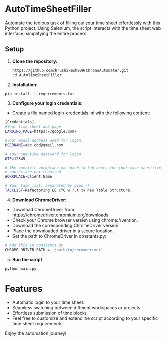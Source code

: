 # AutoTimeSheetFiller

Automate the tedious task of filling out your time sheet effortlessly with this Python project. Using Selenium, the script interacts with the time sheet web interface, simplifying the entire process.

## Setup

1. **Clone the repository:**
   ```bash
   https://github.com/hrushikesh009/ChronoAutomater.git
   cd AutoTimeSheetFiller
   ```

2. **Installation:**
```bash 
pip install -r requirements.txt
```

3. **Configure your login credentials:**

* Create a file named login-credentials.ini with the following content:

```bash 
[Credentials]
#Your time sheet web page
LANDING_PAGE=https://google.com/

#Your email address used for login
USERNAME=abc.cbd@gmail.com

# Your one-time password for login
OTP=12345

# The specific workplace you need to log hours for (not case-sensitive, keep it as close as possible)
# quotes are not required
WORKPLACE=Client Name

# Your task list, separated by pipe(|)
TASKLIST=Refactoring LE CYC w.r.t to new Table Structure|
```

4. **Download ChromeDriver**:

* Download ChromeDriver from https://chromedriver.chromium.org/downloads
* Check your Chrome browser version using chrome://version.
* Download the corresponding ChromeDriver version.
* Place the downloaded driver in a secure location.
* Set the path to ChromeDriver in constants.py:


```bash
# Add this in constants.py
CHROME_DRIVER_PATH = '/path/to/chromedriver'
```

5. **Run the script**

```bash
python main.py
```

# Features
* Automatic login to your time sheet.
* Seamless switching between different workspaces or projects.
* Effortless submission of time blocks.
* Feel free to customize and extend the script according to your specific time sheet requirements.

Enjoy the automation journey!